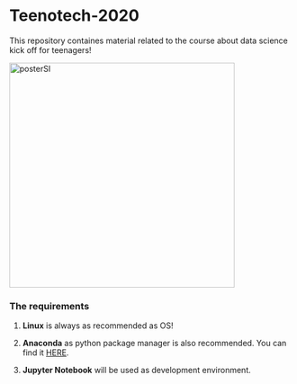# Teenotech-2020
This repository containes material related to the course about data science kick off for teenagers!

<p float="center">
    <img src="posterSI.jpg" alt="posterSI" width="400"/>
</p>

### The requirements

  1. **Linux** is always as recommended as OS! 

  2. **Anaconda** as python package manager is also recommended. 
  You can find it [HERE](https://anaconda.org/ "Anaconda website").
  
  3. **Jupyter Notebook** will be used as development environment.
 
